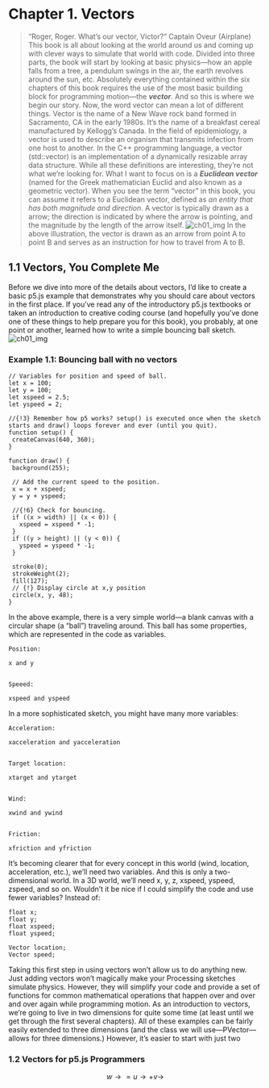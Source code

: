 # Chapter 1. Vectors
>“Roger, Roger. What’s our vector, Victor?”
Captain Oveur (Airplane)
This book is all about looking at the world around us and coming up with clever ways to simulate that world with code. Divided into three parts, the book will start by looking at basic physics—how an apple falls from a tree, a pendulum swings in the air, the earth revolves around the sun, etc. Absolutely everything contained within the six chapters of this book requires the use of the most basic building block for programming motion—the ***vector***. And so this is where we begin our story.
Now, the word vector can mean a lot of different things. Vector is the name of a New Wave rock band formed in Sacramento, CA in the early 1980s. It’s the name of a breakfast cereal manufactured by Kellogg’s Canada. In the field of epidemiology, a vector is used to describe an organism that transmits infection from one host to another. In the C++ programming language, a vector (std::vector) is an implementation of a dynamically resizable array data structure. While all these definitions are interesting, they’re not what we’re looking for. What I want to focus on is a
***Euclidean vector*** (named for the Greek mathematician Euclid and also known as a geometric vector). When you see the term “vector” in this book, you can assume it refers to a Euclidean vector, defined as *an entity that has both magnitude and direction*.
A vector is typically drawn as a arrow; the direction is indicated by where the arrow is pointing, and the magnitude by the length of the arrow itself.
![ch01_img]( chapter01/ch01_01.png)
In the above illustration, the vector is drawn as an arrow from point A to point B and serves as an instruction for how to travel from A to B.
## 1.1 Vectors, You Complete Me
Before we dive into more of the details about vectors, I’d like to create a basic p5.js example that demonstrates why you should care about vectors in the first place. If you’ve read any of the introductory p5.js textbooks or taken an introduction to creative coding course (and hopefully you’ve done one of these things to help prepare you for this book), you probably, at one point or another, learned how to write a simple bouncing ball sketch.
![ch01_img]( chapter01/ch01_ex01.png)
### Example 1.1: Bouncing ball with no vectors

 ``` 
// Variables for position and speed of ball.
let x = 100;
let y = 100;
let xspeed = 2.5;
let yspeed = 2;

//{!3} Remember how p5 works? setup() is executed once when the sketch starts and draw() loops forever and ever (until you quit).
function setup() {
  createCanvas(640, 360);
}

function draw() {
  background(255);

  // Add the current speed to the position.
  x = x + xspeed;
  y = y + yspeed;

  //{!6} Check for bouncing.
  if ((x > width) || (x < 0)) {
    xspeed = xspeed * -1;
  }
  if ((y > height) || (y < 0)) {
    yspeed = yspeed * -1;
  }

  stroke(0);
  strokeWeight(2);
  fill(127);
  // {!} Display circle at x,y position
  circle(x, y, 48);
}
 ``` 


In the above example, there is a very simple world—a blank canvas with a circular shape (a “ball”) traveling around. This ball has some properties, which are represented in the code as variables.

 ``` 
Position: 
 ``` 

 ``` 
 x and y
 ``` 

 ``` 

Speeed:    
 ``` 

 ``` 
xspeed and yspeed
 ``` 

In a more sophisticated sketch, you might have many more variables:

 ``` 
Acceleration:     
 ``` 

 ``` 
xacceleration and yacceleration
 ``` 

 ``` 

Target location:  
 ``` 

 ``` 
xtarget and ytarget
 ``` 

 ``` 

Wind:             
 ``` 

 ``` 
xwind and ywind
 ``` 

 ``` 

Friction:         
 ``` 

 ``` 
xfriction and yfriction
 ``` 


It’s becoming clearer that for every concept in this world (wind, location, acceleration, etc.), we’ll need two variables. And this is only a two-dimensional world. In a 3D world, we’ll need x, y, z,  xspeed, yspeed, zspeed, and so on.
Wouldn’t it be nice if I could simplify the code and use fewer variables?
Instead of:

 ``` 
float x;
float y;
float xspeed;
float yspeed;
 ``` 


 ``` 
Vector location;
Vector speed;
 ``` 


Taking this first step in using vectors won’t allow us to do anything new. Just adding vectors won’t magically make your Processing sketches simulate physics. However, they will simplify your code and provide a set of functions for common mathematical operations that happen over and over and over again while programming motion.
As an introduction to vectors, we’re going to live in two dimensions for quite some time (at least until we get through the first several chapters). All of these examples can be fairly easily extended to three dimensions (and the class we will use—PVector—allows for three dimensions.) However, it’s easier to start with just two
### 1.2 Vectors for p5.js Programmers
$$ w→=u→+v→ $$